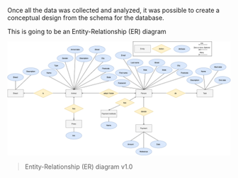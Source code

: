 
Once all the data was collected and analyzed, it was possible to create a conceptual design from the schema for the database.

This is going to be an Entity-Relationship (ER) diagram

<img src="v1.0/Entity-Relationship (ER) diagram.png"
     alt="Entity-Relationship (ER) diagram"/>
> Entity-Relationship (ER) diagram v1.0